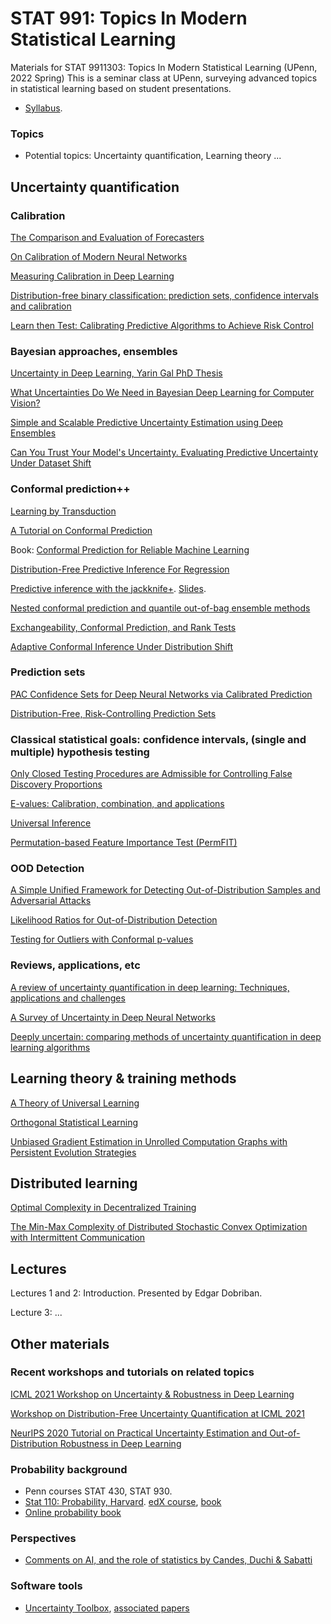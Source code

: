 # STAT 991: Topics In Modern Statistical Learning
Materials for STAT 9911303: Topics In Modern Statistical Learning (UPenn, 2022 Spring)
This is a seminar class at UPenn, surveying advanced topics in statistical learning based on student presentations. 

* [Syllabus](https://github.com/dobriban/Topics-In-Modern-Statistical-Learning/blob/master/Syllabus/stat-991-spring-2022-syllabus.pdf). 


### Topics 

* Potential topics: Uncertainty quantification, Learning theory  ...

## Uncertainty quantification

### Calibration

[The Comparison and Evaluation of Forecasters](https://www.jstor.org/stable/2987588)

[On Calibration of Modern Neural Networks](http://proceedings.mlr.press/v70/guo17a.html)

[Measuring Calibration in Deep Learning](https://arxiv.org/abs/1904.01685)

[Distribution-free binary classification: prediction sets, confidence intervals and calibration](https://arxiv.org/abs/2006.10564)

[Learn then Test: Calibrating Predictive Algorithms to Achieve Risk Control](https://arxiv.org/abs/2110.01052)

### Bayesian approaches, ensembles

[Uncertainty in Deep Learning, Yarin Gal PhD Thesis](https://mlg.eng.cam.ac.uk/yarin/thesis/thesis.pdf)

[What Uncertainties Do We Need in Bayesian Deep Learning for Computer Vision?](https://arxiv.org/abs/1703.04977)

[Simple and Scalable Predictive Uncertainty Estimation using Deep Ensembles](https://arxiv.org/abs/1612.01474)

[Can You Trust Your Model's Uncertainty. Evaluating Predictive Uncertainty Under Dataset Shift](https://arxiv.org/abs/1906.02530)

### Conformal prediction++

[Learning by Transduction](https://arxiv.org/abs/1301.7375)

[A Tutorial on Conformal Prediction](https://www.jmlr.org/papers/v9/shafer08a.html)

Book: [Conformal Prediction for Reliable Machine Learning](https://www.sciencedirect.com/book/9780123985378/conformal-prediction-for-reliable-machine-learning)

[Distribution-Free Predictive Inference For Regression](https://arxiv.org/abs/1604.04173)

[Predictive inference with the jackknife+](https://arxiv.org/abs/1905.02928). [Slides](https://github.com/dobriban/Topics-in-deep-learning/blob/master/Stat%20991%20presentations/Fall%202019/Slides/BarberSlides-whoa-psi-2019.pdf). 

[Nested conformal prediction and quantile out-of-bag ensemble methods](https://arxiv.org/abs/1910.10562)

[Exchangeability, Conformal Prediction, and Rank Tests](https://arxiv.org/abs/2005.06095)

[Adaptive Conformal Inference Under Distribution Shift](https://arxiv.org/abs/2106.00170)

### Prediction sets

[PAC Confidence Sets for Deep Neural Networks via Calibrated Prediction](https://arxiv.org/abs/2001.00106)

[Distribution-Free, Risk-Controlling Prediction Sets](https://arxiv.org/abs/2101.02703)

### Classical statistical goals: confidence intervals, (single and multiple) hypothesis testing

[Only Closed Testing Procedures are Admissible for Controlling False Discovery Proportions](https://arxiv.org/abs/1901.04885)

[E-values: Calibration, combination, and applications](https://arxiv.org/pdf/1912.06116.pdf)

[Universal Inference](https://arxiv.org/abs/1912.11436)

[Permutation-based Feature Importance Test (PermFIT)](https://www.nature.com/articles/s41467-021-22756-2)

### OOD Detection

[A Simple Unified Framework for Detecting Out-of-Distribution Samples and Adversarial Attacks](https://arxiv.org/abs/1807.03888)

[Likelihood Ratios for Out-of-Distribution Detection](https://arxiv.org/abs/1906.02845)

[Testing for Outliers with Conformal p-values](https://arxiv.org/abs/2104.08279)

### Reviews, applications, etc

[A review of uncertainty quantification in deep learning: Techniques, applications and challenges](https://www.sciencedirect.com/science/article/pii/S1566253521001081)

[A Survey of Uncertainty in Deep Neural Networks](https://arxiv.org/abs/2107.03342)

[Deeply uncertain: comparing methods of uncertainty quantification in deep learning algorithms](https://iopscience.iop.org/article/10.1088/2632-2153/aba6f3/meta)


## Learning theory & training methods

[A Theory of Universal Learning](https://arxiv.org/abs/2011.04483)

[Orthogonal Statistical Learning](https://arxiv.org/abs/1901.09036)

[Unbiased Gradient Estimation in Unrolled Computation Graphs with Persistent Evolution Strategies](http://proceedings.mlr.press/v139/vicol21a.html)


## Distributed learning

[Optimal Complexity in Decentralized Training](https://arxiv.org/abs/2006.08085)

[The Min-Max Complexity of Distributed Stochastic Convex Optimization with Intermittent Communication](https://arxiv.org/abs/2102.01583)

## Lectures

Lectures 1 and 2: Introduction. Presented by Edgar Dobriban. 

Lecture 3: ...

## Other materials

### Recent workshops and tutorials on related topics

[ICML 2021 Workshop on Uncertainty & Robustness in Deep Learning](https://sites.google.com/view/udlworkshop2021/home)

[Workshop on Distribution-Free Uncertainty Quantification at ICML 2021](https://sites.google.com/berkeley.edu/dfuq21)

[NeurIPS 2020 Tutorial on Practical Uncertainty Estimation and Out-of-Distribution Robustness in Deep Learning](https://nips.cc/virtual/2020/public/tutorial_0f190e6e164eafe66f011073b4486975.html)

### Probability background
* Penn courses STAT 430, STAT 930.
* [Stat 110: Probability, Harvard](https://projects.iq.harvard.edu/stat110). [edX course](https://www.edx.org/course/introduction-to-probability), [book](http://probabilitybook.net/)
* [Online probability book](https://www.probabilitycourse.com/)

### Perspectives
* [Comments on AI, and the role of statistics by Candes, Duchi & Sabatti](https://statweb.stanford.edu/~candes/publications/downloads/Candes2019Comments.pdf)

### Software tools
* [Uncertainty Toolbox](https://github.com/uncertainty-toolbox/uncertainty-toolbox), [associated papers](https://github.com/uncertainty-toolbox/uncertainty-toolbox/blob/master/docs/paper_list.md#calibration-sharpness-and-recalibration-in-deep-learning)


